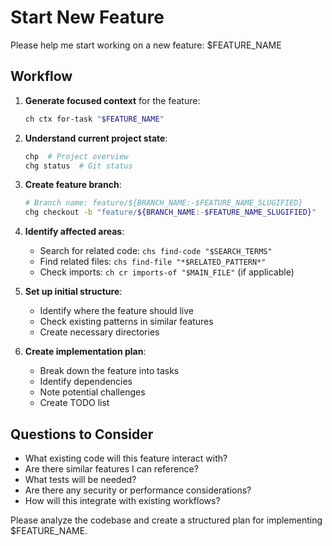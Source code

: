 # Start New Feature

Please help me start working on a new feature: $FEATURE_NAME

## Workflow

1. **Generate focused context** for the feature:
   ```bash
   ch ctx for-task "$FEATURE_NAME"
   ```

2. **Understand current project state**:
   ```bash
   chp  # Project overview
   chg status  # Git status
   ```

3. **Create feature branch**:
   ```bash
   # Branch name: feature/${BRANCH_NAME:-$FEATURE_NAME_SLUGIFIED}
   chg checkout -b "feature/${BRANCH_NAME:-$FEATURE_NAME_SLUGIFIED}"
   ```

4. **Identify affected areas**:
   - Search for related code: `chs find-code "$SEARCH_TERMS"`
   - Find related files: `chs find-file "*$RELATED_PATTERN*"`
   - Check imports: `ch cr imports-of "$MAIN_FILE"` (if applicable)

5. **Set up initial structure**:
   - Identify where the feature should live
   - Check existing patterns in similar features
   - Create necessary directories

6. **Create implementation plan**:
   - Break down the feature into tasks
   - Identify dependencies
   - Note potential challenges
   - Create TODO list

## Questions to Consider

- What existing code will this feature interact with?
- Are there similar features I can reference?
- What tests will be needed?
- Are there any security or performance considerations?
- How will this integrate with existing workflows?

Please analyze the codebase and create a structured plan for implementing $FEATURE_NAME.